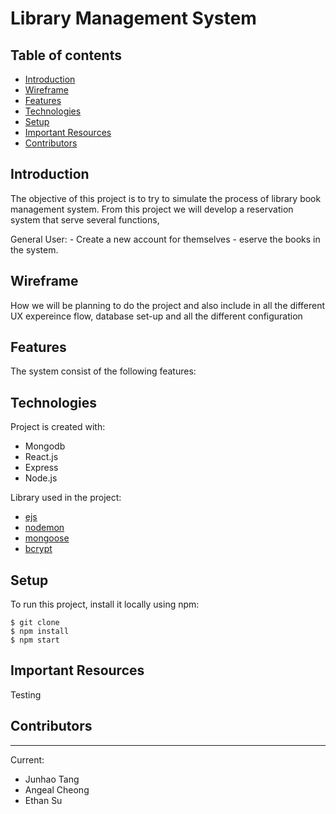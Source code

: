# Library Management System

## Table of contents

- [Introduction](#introduction)
- [Wireframe](#wireframe)
- [Features](#feature)
- [Technologies](#technologies)
- [Setup](#setup)
- [Important Resources](#important-resources)
- [Contributors](#contributors)

## Introduction

The objective of this project is to try to simulate the process of library book management system. From this project we will develop a reservation system that serve several functions,

General User: - Create a new account for themselves - eserve the books in the system.

## Wireframe

How we will be planning to do the project and also include in all the different UX expereince flow, database set-up and all the different configuration

## Features

The system consist of the following features:

## Technologies

Project is created with:

- Mongodb
- React.js
- Express
- Node.js

Library used in the project:

- [ejs](https://www.npmjs.com/package/ejs)
- [nodemon](https://www.npmjs.com/package/nodemon)
- [mongoose](https://www.npmjs.com/package/mongoose)
- [bcrypt](https://www.npmjs.com/package/bcrypt)

## Setup

To run this project, install it locally using npm:

```
$ git clone
$ npm install
$ npm start
```

## Important Resources

Testing

## Contributors

---

Current:

- Junhao Tang
- Angeal Cheong
- Ethan Su
